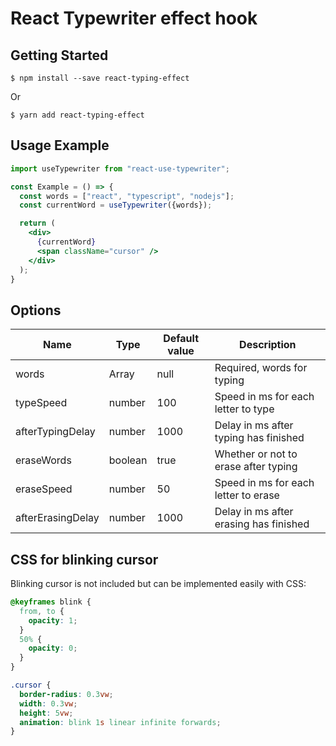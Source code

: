 # React Typewriter effect hook

## Getting Started

  `$ npm install --save react-typing-effect`  
  
  Or
  
  `$ yarn add react-typing-effect`  
  
## Usage Example

```jsx
import useTypewriter from "react-use-typewriter";

const Example = () => {
  const words = ["react", "typescript", "nodejs"];
  const currentWord = useTypewriter({words});

  return (
    <div>
      {currentWord}
      <span className="cursor" />
    </div>
  );
}
```  
  
## Options

| Name | Type | Default value | Description |
| --- | --- | --- | --- |
| words | Array | null | Required, words for typing |
| typeSpeed | number | 100 | Speed in ms for each letter to type |
| afterTypingDelay | number | 1000 | Delay in ms after typing has finished |
| eraseWords | boolean | true | Whether or not to erase after typing |
| eraseSpeed |number | 50 | Speed in ms for each letter to erase |
| afterErasingDelay | number | 1000 | Delay in ms after erasing has finished |

## CSS for blinking cursor

Blinking cursor is not included but can be implemented easily with CSS:  

```css
@keyframes blink {
  from, to {
    opacity: 1;
  }
  50% {
    opacity: 0;
  }
}

.cursor {
  border-radius: 0.3vw;
  width: 0.3vw;
  height: 5vw;
  animation: blink 1s linear infinite forwards;
}
```

